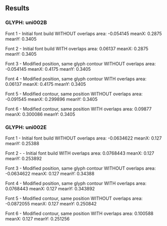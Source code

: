 ## Results

### GLYPH: uni002B

Font 1 - Initial font build WITHOUT overlaps
area: -0.054145
meanX: 0.2875
meanY: 0.3405

Font 2 - Initial font build WITH overlaps
area: 0.06137
meanX: 0.2875
meanY: 0.3405

Font 3 - Modified position, same glyph contour WITHOUT overlaps
area: -0.054145
meanX: 0.4175
meanY: 0.3405

Font 4 - Modified position, same glyph contour WITH overlaps
area: 0.06137
meanX: 0.4175
meanY: 0.3405

Font 5 - Modified contour, same position WITHOUT overlaps
area: -0.091545
meanX: 0.299896
meanY: 0.3405

Font 6 - Modified contour, same position WITH overlaps
area: 0.09877
meanX: 0.300086
meanY: 0.3405


### GLYPH: uni002E

Font 1 - Initial font build WITHOUT overlaps
area: -0.0634622
meanX: 0.127
meanY: 0.25388

Font 2 - - Initial font build WITH overlaps
area: 0.0768443
meanX: 0.127
meanY: 0.253892

Font 3 - Modified position, same glyph contour WITHOUT overlaps
area: -0.0634622
meanX: 0.127
meanY: 0.34388

Font 4 - Modified position, same glyph contour WITH overlaps
area: 0.0768443
meanX: 0.127
meanY: 0.343892

Font 5 - Modified contour, same position WITHOUT overlaps
area: -0.0872055
meanX: 0.127
meanY: 0.250842

Font 6 - Modified contour, same position WITH overlaps
area: 0.100588
meanX: 0.127
meanY: 0.251256